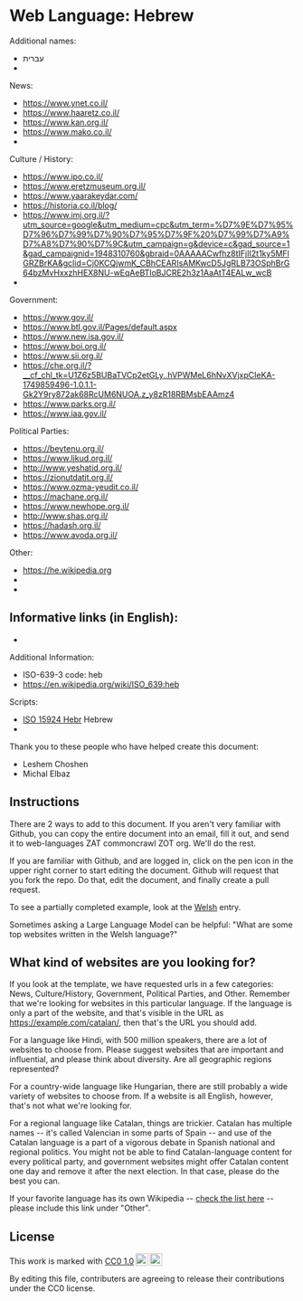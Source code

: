 # Web Language: Hebrew

Additional names:
- עברית
- 

News:
- https://www.ynet.co.il/
- https://www.haaretz.co.il/
- https://www.kan.org.il/
- https://www.mako.co.il/
- 

Culture / History:
- https://www.ipo.co.il/
- https://www.eretzmuseum.org.il/
- https://www.yaarakeydar.com/
- https://historia.co.il/blog/
- https://www.imj.org.il/?utm_source=google&utm_medium=cpc&utm_term=%D7%9E%D7%95%D7%96%D7%99%D7%90%D7%95%D7%9F%20%D7%99%D7%A9%D7%A8%D7%90%D7%9C&utm_campaign=g&device=c&gad_source=1&gad_campaignid=1948310760&gbraid=0AAAAACwfhz8tIFjII2t1ky5MFlGRZBrKA&gclid=Cj0KCQjwmK_CBhCEARIsAMKwcD5JgRLB73OSphBrG64bzMvHxxzhHEX8NU-wEqAeBTloBJCRE2h3z1AaAtT4EALw_wcB
- 

Government:
- https://www.gov.il/
- https://www.btl.gov.il/Pages/default.aspx
- https://www.new.isa.gov.il/
- https://www.boi.org.il/
- https://www.sii.org.il/
- https://che.org.il/?__cf_chl_tk=U1Z6z5BUBaTVCp2etGLy..hVPWMeL6hNvXVjxpCIeKA-1749859496-1.0.1.1-Gk2Y9ry872ak68RcUM6NUOA.z_y8zR18RBMsbEAAmz4
- https://www.parks.org.il/
- https://www.iaa.gov.il/

Political Parties:
- https://beytenu.org.il/
- https://www.likud.org.il/
- http://www.yeshatid.org.il/
- https://zionutdatit.org.il/
- https://www.ozma-yeudit.co.il/
- https://machane.org.il/
- https://www.newhope.org.il/
- http://www.shas.org.il/
- https://hadash.org.il/
- https://www.avoda.org.il/
  
Other:
- https://he.wikipedia.org
- 
- 

Informative links (in English):
- 
- 

Additional Information:
- ISO-639-3 code: heb
- https://en.wikipedia.org/wiki/ISO_639:heb


Scripts:
- <a href="https://en.wikipedia.org/wiki/ISO_15924">ISO 15924 Hebr</a> Hebrew
- 

Thank you to these people who have helped create this document:
- Leshem Choshen
- Michal Elbaz

## Instructions

There are 2 ways to add to this document. If you aren't very familiar
with Github, you can copy the entire document into an email, fill it
out, and send it to web-languages ZAT commoncrawl ZOT org. We'll do the rest.

If you are familiar with Github, and are logged in, click on the pen
icon in the upper right corner to start editing the document.
Github will request that you fork the repo. Do that, edit the
document, and finally create a pull request.

To see a partially completed example, look at the
[Welsh](../living/welsh.md) entry.

Sometimes asking a Large Language Model can be helpful: "What are some
top websites written in the Welsh language?"

## What kind of websites are you looking for?

If you look at the template, we have requested urls in a few
categories: News, Culture/History, Government, Political Parties, and
Other. Remember that we're looking for websites in this particular
language. If the language is only a part of the website, and that's
visible in the URL as https://example.com/catalan/, then that's the
URL you should add.

For a language like Hindi, with 500 million speakers, there are a lot
of websites to choose from. Please suggest websites that are important
and influential, and please think about diversity. Are all geographic
regions represented?

For a country-wide language like Hungarian, there are still probably a
wide variety of websites to choose from. If a website is all English,
however, that's not what we're looking for.

For a regional language like Catalan, things are trickier. Catalan has
multiple names -- it's called Valencian in some parts of Spain -- and
use of the Catalan language is a part of a vigorous debate in Spanish
national and regional politics. You might not be able to find
Catalan-language content for every political party, and government
websites might offer Catalan content one day and remove it after
the next election. In that case, please do the best you can.

If your favorite language has its own Wikipedia -- [check the list here](https://en.wikipedia.org/wiki/List_of_Wikipedias) --
please include this link under "Other".

## License

<p xmlns:cc="http://creativecommons.org/ns#" >This work is marked with <a href="https://creativecommons.org/publicdomain/zero/1.0/?ref=chooser-v1" target="_blank" rel="license noopener noreferrer" style="display:inline-block;">CC0 1.0<img style="height:22px!important;margin-left:3px;vertical-align:text-bottom;" src="https://mirrors.creativecommons.org/presskit/icons/cc.svg?ref=chooser-v1" alt=""><img style="height:22px!important;margin-left:3px;vertical-align:text-bottom;" src="https://mirrors.creativecommons.org/presskit/icons/zero.svg?ref=chooser-v1" alt=""></a></p>

By editing this file, contributers are agreeing to release their contributions under the CC0 license.
